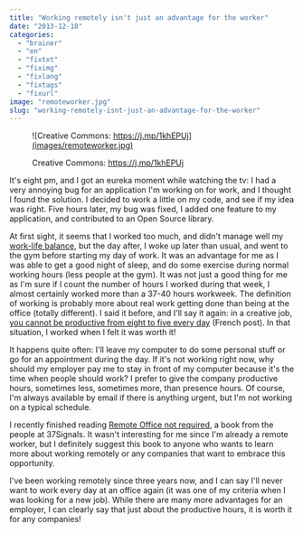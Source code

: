 ```yaml
---
title: "Working remotely isn't just an advantage for the worker"
date: "2013-12-18"
categories: 
  - "brainer"
  - "en"
  - "fixtxt"
  - "fiximg"
  - "fixlang"
  - "fixtags"
  - "fixurl"
image: "remoteworker.jpg"
slug: "working-remotely-isnt-just-an-advantage-for-the-worker"
---
```


<figure>

![Creative Commons: https://j.mp/1khEPUj](images/remoteworker.jpg)

<figcaption>

Creative Commons: https://j.mp/1khEPUj

</figcaption>

</figure>

It's eight pm, and I got an eureka moment while watching the tv: I had a very annoying bug for an application I'm working on for work, and I thought I found the solution. I decided to work a little on my code, and see if my idea was right. Five hours later, my bug was fixed, I added one feature to my application, and contributed to an Open Source library.

At first sight, it seems that I worked too much, and didn't manage well my [work-life balance](https://fred.dev/work-hard-play-hard/ "Work hard, play hard"), but the day after, I woke up later than usual, and went to the gym before starting my day of work. It was an advantage for me as I was able to get a good night of sleep, and do some exercise during normal working hours (less people at the gym). It was not just a good thing for me as I'm sure if I count the number of hours I worked during that week, I almost certainly worked more than a 37-40 hours workweek. The definition of working is probably more about real work getting done than being at the office (totally different). I said it before, and I'll say it again: in a creative job, [you cannot be productive from eight to five every day](https://fred.dev/productif-de-08h00-a-17h00-est-ce-possible/ "Productif de 08h00 à 17h00, est-ce possible?") (French post). In that situation, I worked when I felt it was worth it!

It happens quite often: I'll leave my computer to do some personal stuff or go for an appointment during the day. If it's not working right now, why should my employer pay me to stay in front of my computer because it's the time when people should work? I prefer to give the company productive hours, sometimes less, sometimes more, than presence hours. Of course, I'm always available by email if there is anything urgent, but I'm not working on a typical schedule.

I recently finished reading [Remote Office not required](https://www.amazon.ca/gp/product/B00C0ALZ0W/ref=as_li_ss_tl?ie=UTF8&camp=15121&creative=390961&creativeASIN=B00C0ALZ0W&linkCode=as2&tag=outofcomzon-20), a book from the people at 37Signals. It wasn't interesting for me since I'm already a remote worker, but I definitely suggest this book to anyone who wants to learn more about working remotely or any companies that want to embrace this opportunity.

I've been working remotely since three years now, and I can say I'll never want to work every day at an office again (it was one of my criteria when I was looking for a new job). While there are many more advantages for an employer, I can clearly say that just about the productive hours, it is worth it for any companies!
